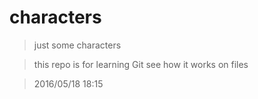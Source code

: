 ﻿# characters
> just some characters

> this repo is for learning Git
> see how it works on files

> 2016/05/18 18:15
